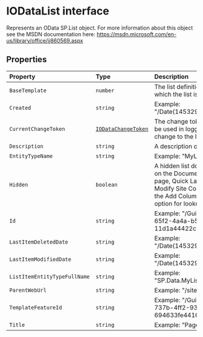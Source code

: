 # IODataList interface







Represents an OData SP.List object. For more information about this object see the MSDN documentation here: https://msdn.microsoft.com/en-us/library/office/jj860569.aspx




## Properties

| Property	   | Type	| Description|
|:-------------|:-------|:-----------|
|`BaseTemplate`      | `number` | The list definition type on which the list is based. |
|`Created`      | `string` | Example: "/Date(1453294804000)/" |
|`CurrentChangeToken`      | [`IODataChangeToken`](../../sp-odata-types/interface/iodatachangetoken.md) | The change token that will be used in logging the next change to the list. |
|`Description`      | `string` | A description of the List. |
|`EntityTypeName`      | `string` | Example: "MyListTitleList" |
|`Hidden`      | `boolean` | A hidden list does not appear on the Documents and Lists page, Quick Launch bar, the Modify Site Content page, or the Add Column page as an option for lookup fields. |
|`Id`      | `string` | Example: "/Guid(9fb9199b-65f2-4a4a-b597-11d1a44422c1)/" |
|`LastItemDeletedDate`      | `string` | Example: "/Date(1453294809000)/" |
|`LastItemModifiedDate`      | `string` | Example: "/Date(1453294809000)/" |
|`ListItemEntityTypeFullName`      | `string` | Example: "SP.Data.MyListTitleListItem" |
|`ParentWebUrl`      | `string` | Example: "/sites/PubSite" |
|`TemplateFeatureId`      | `string` | Example: "/Guid(22a9ef51-737b-4ff2-9346-694633fe4416)/" |
|`Title`      | `string` | Example: "Pages" |






